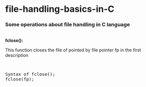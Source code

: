 # file-handling-basics-in-C
### Some operations about file handling in C language
<br>
<strong>fclose():</strong>
<br>
<p>This function closes the file of pointed by file pointer fp in the first description</p>
<br>
<pre>
Syntax of fclose();
fclose(fp);
</pre>
